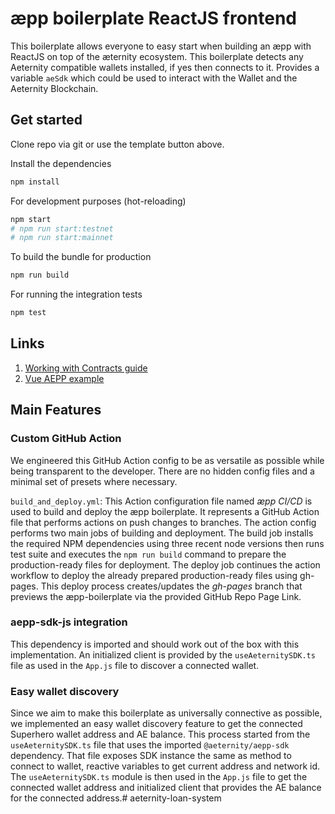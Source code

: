 # æpp boilerplate ReactJS frontend

This boilerplate allows everyone to easy start when building an æpp with ReactJS on top of the æternity ecosystem.
This boilerplate detects any Aeternity compatible wallets installed, if yes then connects to it.
Provides a variable `aeSdk` which could be used to interact with the Wallet and the Aeternity Blockchain.

## Get started

Clone repo via git or use the template button above.

Install the dependencies

```bash
npm install
```

For development purposes (hot-reloading)

```bash
npm start
# npm run start:testnet
# npm run start:mainnet
```

To build the bundle for production

```bash
npm run build
```

For running the integration tests

```bash
npm test
```

## Links

1. [Working with Contracts guide](https://docs.aeternity.com/aepp-sdk-js/v13.0.1/guides/contracts/)
2. [Vue AEPP example](https://github.com/aeternity/aepp-sdk-js/tree/develop/examples/browser)

## Main Features

### Custom GitHub Action

We engineered this GitHub Action config to be as versatile as possible while being transparent to the developer. There are no hidden config files and a minimal set of presets where necessary.

`build_and_deploy.yml`: This Action configuration file named *æpp CI/CD* is used to build and deploy the æpp boilerplate. It represents a GitHub Action file that performs actions on push changes to branches. The action config performs two main jobs of building and deployment.
The build job installs the required NPM dependencies using three recent node versions then runs test suite and executes the ```npm run build``` command to prepare the production-ready files for deployment.
The deploy job continues the action workflow to deploy the already prepared production-ready files using gh-pages. This deploy process creates/updates the *gh-pages* branch that previews the æpp-boilerplate via the provided GitHub Repo Page Link.

### aepp-sdk-js integration

This dependency is imported and should work out of the box with this implementation. An initialized client is provided by the `useAeternitySDK.ts` file as used in the `App.js` file to discover a connected wallet.

### Easy wallet discovery

Since we aim to make this boilerplate as universally connective as possible, we implemented an easy wallet discovery feature to get the connected Superhero wallet address and AE balance. This process started from the `useAeternitySDK.ts` file that uses the imported `@aeternity/aepp-sdk` dependency. That file exposes SDK instance the same as method to connect to wallet, reactive variables to get current address and network id.
The `useAeternitySDK.ts` module is then used in the `App.js` file to get the connected wallet address and initialized client that provides the AE balance for the connected address.# aeternity-loan-system
